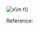 <img src="https://www.zhihu.com/equation?tex=x%5Cin%20t%5C%5C" alt="x\in t\\" class="ee_img tr_noresize" eeimg="1">



Reference:

